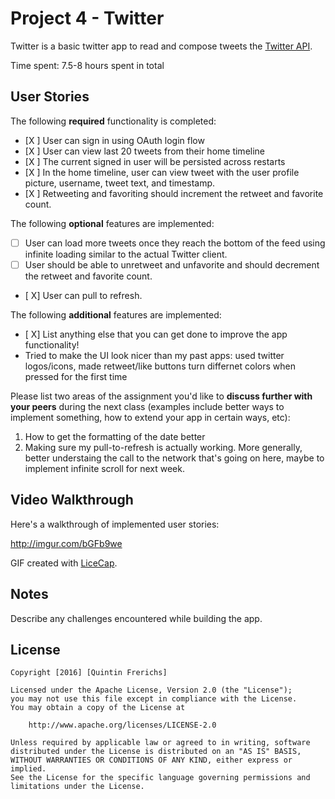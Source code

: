 # Project 4 - Twitter

Twitter is a basic twitter app to read and compose tweets the [Twitter API](https://apps.twitter.com/).

Time spent: 7.5-8 hours spent in total

## User Stories

The following **required** functionality is completed:

- [X ] User can sign in using OAuth login flow
- [X ] User can view last 20 tweets from their home timeline
- [X ] The current signed in user will be persisted across restarts
- [X ] In the home timeline, user can view tweet with the user profile picture, username, tweet text, and timestamp.
- [X ] Retweeting and favoriting should increment the retweet and favorite count.

The following **optional** features are implemented:

- [ ] User can load more tweets once they reach the bottom of the feed using infinite loading similar to the actual Twitter client.
- [ ] User should be able to unretweet and unfavorite and should decrement the retweet and favorite count.
- [ X] User can pull to refresh.

The following **additional** features are implemented:

- [ X] List anything else that you can get done to improve the app functionality!
- Tried to make the UI look nicer than my past apps: used twitter logos/icons, made retweet/like buttons turn differnet colors when pressed for the first time

Please list two areas of the assignment you'd like to **discuss further with your peers** during the next class (examples include better ways to implement something, how to extend your app in certain ways, etc):

1. How to get the formatting of the date better 
2. Making sure my pull-to-refresh is actually working. More generally, better understaing the call to the network that's going on here, maybe to implement infinite scroll for next week. 

## Video Walkthrough 

Here's a walkthrough of implemented user stories:

<http://imgur.com/bGFb9we>

GIF created with [LiceCap](http://www.cockos.com/licecap/).

## Notes

Describe any challenges encountered while building the app.

## License

    Copyright [2016] [Quintin Frerichs]

    Licensed under the Apache License, Version 2.0 (the "License");
    you may not use this file except in compliance with the License.
    You may obtain a copy of the License at

        http://www.apache.org/licenses/LICENSE-2.0

    Unless required by applicable law or agreed to in writing, software
    distributed under the License is distributed on an "AS IS" BASIS,
    WITHOUT WARRANTIES OR CONDITIONS OF ANY KIND, either express or implied.
    See the License for the specific language governing permissions and
    limitations under the License.
